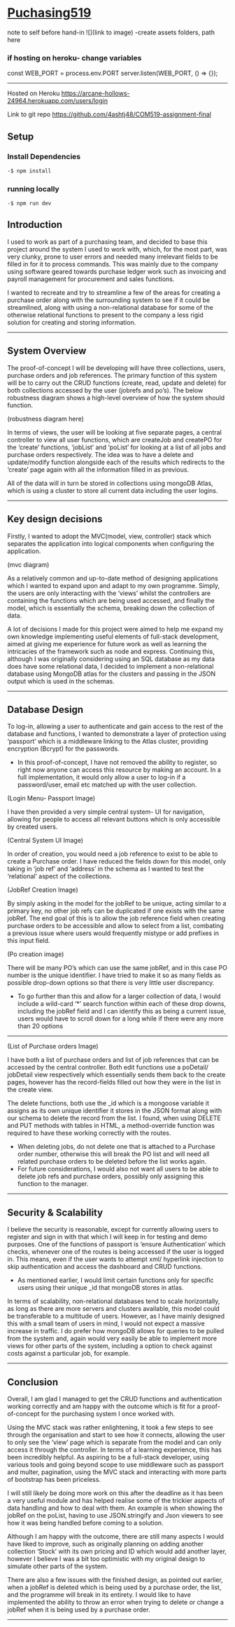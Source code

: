 # [Puchasing519](https://github.com/4ashtj48/COM519-assignment)


note to self before hand-in
![](link to image)
-create assets folders, path here

### if hosting on heroku- change variables
const WEB_PORT = process.env.PORT
server.listen(WEB_PORT, () => {});

---



Hosted on Heroku
https://arcane-hollows-24964.herokuapp.com/users/login

Link to git repo 
https://github.com/4ashtj48/COM519-assignment-final

## Setup

### Install Dependencies

``` cmd
-$ npm install
```
### running locally
```
-$ npm run dev
```

## Introduction

I used to work as part of a purchasing team, and decided to base this project around the system I used to work with, which, for the most part, was very clunky, prone to user errors and needed many irrelevant fields to be filled in for it to process commands. This was mainly due to the company using software geared towards purchase ledger work such as invoicing and payroll management for procurement and sales functions.

I wanted to recreate and try to streamline a few of the areas for creating a purchase order along with the surrounding system to see if it could be streamlined, along with using a non-relational database for some of the otherwise relational functions to present to the company a less rigid solution for creating and storing information.

---

## System Overview

The proof-of-concept I will be developing will have three collections, users, purchase orders and job references. The primary function of this system will be to carry out the CRUD functions (create, read, update and delete) for both collections accessed by the user (jobrefs and po’s).
The below robustness diagram shows a high-level overview of how the system should function.

(robustness diagram here)

In terms of views, the user will be looking at five separate pages, a central controller to view all user functions, which are  createJob and createPO for the ‘create’ functions, ‘jobList’ and ‘poList’ for looking at a list of all jobs and purchase orders respectively. The idea was to have a delete and update/modify function alongside each of the results which redirects to the ‘create’ page again with all the information filled in as previous.

All of the data will in turn be stored in collections using mongoDB Atlas, which is using a cluster to store all current data including the user logins.

---

## Key design decisions

Firstly, I wanted to adopt the MVC(model, view, controller) stack which separates the application into logical components when configuring the application.

(mvc diagram)

As a relatively common and up-to-date method of designing applications which I wanted to expand upon and adapt to my own programme. Simply, the users are only interacting with the ‘views’ whilst the controllers are containing the functions which are being used accessed, and finally the model, which is essentially the schema, breaking down the collection of data.

A lot of decisions I made for this project were aimed to help me expand my own knowledge   implementing useful elements of full-stack development, aimed at giving me experience for future work as well as learning the intricacies of the framework such as node and express.
Continuing this, although I was originally considering using an SQL database as my data does have some relational data, I decided to implement a non-relational database using MongoDB atlas for the clusters and passing in the JSON output which is used in the schemas.

---

## Database Design

To log-in, allowing a user to authenticate and gain access to the rest of the database and functions, I wanted to demonstrate a layer of protection using ‘passport’ which is a middleware linking to the Atlas cluster, providing encryption (Bcrypt) for the passwords. 

  *	In this proof-of-concept, I have not removed the ability to register, so right now anyone can access this resource by making an account. In a full implementation, it would only allow a user to log-in if a password/user, email etc matched up with the user collection.

(Login Menu- Passport Image)

I have then provided a very simple central system- UI for navigation, allowing for people to access all relevant buttons which is only accessible by created users.

(Central System UI Image)

In order of creation, you would need a job reference to exist to be able to create a Purchase order. I have reduced the fields down for this model, only taking in ‘job ref’ and ‘address’ in the schema as I wanted to test the ‘relational’ aspect of the collections.

(JobRef Creation Image)

By simply asking in the model for the jobRef to be unique, acting similar to a primary key, no other job refs can be duplicated if one exists with the same jobRef. The end goal of this is to allow the job reference field when creating purchase orders to be accessible and allow to select from a list, combating a previous issue where users would frequently mistype or add prefixes in this input field.

(Po creation image)

There will be many PO’s which can use the same jobRef, and in this case PO number is the unique identifier. I have tried to make it so as many fields as possible drop-down options so that there is very little user discrepancy.
  *	To go further than this and allow for a larger collection of data, I would include a wild-card ‘*’ search function within each of these drop downs, including the jobRef field and I can identify this as being a current issue, users would have to scroll down for a long while if there were any more than 20 options

---

(List of Purchase orders Image)

I have both a list of purchase orders and list of job references that can be accessed by the central controller. 
Both edit functions use a poDetail/ jobDetail view respectively which essentially sends them back to the create pages, however has the record-fields filled out how they were in the list in the create view.

The delete functions, both use the _id which is a mongoose variable it assigns as its own unique identifier it stores in the JSON format along with our schema to delete the record from the list.
I found, when using DELETE and PUT methods with tables in HTML, a method-override function was required to have these working correctly with the routes.

  *	When deleting jobs, do not delete one that is attached to a Purchase order number, otherwise this will break the PO list and will need all related purchase orders to be deleted before the list works again.
  *	For future considerations, I would also not want all users to be able to delete job refs and purchase orders, possibly only assigning this function to the manager.

---

## Security & Scalability

I believe the security is reasonable, except for currently allowing users to register and sign in with that which I will keep in for testing and demo purposes. One of the functions of passport is ‘ensure Authentication’ which checks, whenever one of the routes is being accessed if the user is logged in.
This means, even if the user wants to attempt xml/ hyperlink injection to skip authentication and access the dashboard and CRUD functions.
  *	As mentioned earlier, I would limit certain functions only for specific users using their unique _id that mongoDB stores in atlas.

In terms of scalability, non-relational databases tend to scale horizontally, as long as there are more servers and clusters available, this model could be transferable to a multitude of users. However, as I have mainly designed this with a small team of users in mind, I would not expect a massive increase in traffic.
I do prefer how mongoDB allows for queries to be pulled from the system and, again would very easily be able to implement more views for other parts of the system, including a option to check against costs against a particular job, for example.


---

## Conclusion

Overall, I am glad I managed to get the CRUD functions and authentication working correctly and am happy with the outcome which is fit for a proof-of-concept for the purchasing system I once worked with.

Using the MVC stack was rather enlightening, it took a few steps to see through the organisation and start to see how it connects, allowing the user to only see the ‘view’ page which is separate from the model and can only access it through the controller. 
In terms of a learning experience, this has been incredibly helpful. As aspiring to be a full-stack developer, using various tools and going beyond scope to use middleware such as passport and multer, pagination, using the MVC stack and interacting with more parts of bootstrap has been priceless.

I will still likely be doing more work on this after the deadline as it has been a very useful module and has helped realise some of the trickier aspects of data handling and how to deal with them. An example is when showing the jobRef on the poList, having to use JSON.stringify and Json viewers to see how it was being handled before coming to a solution.

Although I am happy with the outcome, there are still many aspects I would have liked to improve, such as originally planning on adding another collection ‘Stock’ with its own pricing and ID which would add another layer, however I believe I was a bit too optimistic with my original design to simulate other parts of the system.

There are also a few issues with the finished design, as pointed out earlier, when a jobRef is deleted which is being used by a purchase order, the list, and the programme will break in its entirety. I would like to have implemented the ability to throw an error when trying to delete or change a jobRef when it is being used by a purchase order.

---

